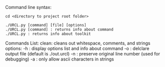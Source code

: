 Command line syntax:

```
cd <directory to project root folder>

./URCL.py [command] [file] [options]
./URCL.py [command] : returns info about command
./URCL.py : returns info about toolkit
```

Commands List:
  clean: cleans out whitespace, comments, and strings
    options:
      -h : display options list and info about command
      -o <path> : delclare output file (default is ./out.urcl)
      -n : preserve original line number (used for debugging)
      -a : only allow ascii characters in strings
